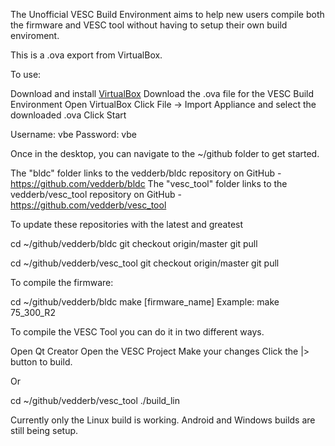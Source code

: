 The Unofficial VESC Build Environment aims to help new users compile both the firmware and VESC tool without having to setup their own build enviroment.

This is a .ova export from VirtualBox.

To use:

Download and install [VirtualBox](https://www.virtualbox.org/wiki/Downloads)
Download the .ova file for the VESC Build Environment
Open VirtualBox
Click File -> Import Appliance and select the downloaded .ova
Click Start

Username: vbe
Password: vbe

Once in the desktop, you can navigate to the ~/github folder to get started.

The "bldc" folder links to the vedderb/bldc repository on GitHub - https://github.com/vedderb/bldc
The "vesc_tool" folder links to the vedderb/vesc_tool repository on GitHub - https://github.com/vedderb/vesc_tool

To update these repositories with the latest and greatest

cd ~/github/vedderb/bldc
git checkout origin/master
git pull

cd ~/github/vedderb/vesc_tool
git checkout origin/master
git pull

To compile the firmware:

cd ~/github/vedderb/bldc
make \[firmware_name\]
Example: make 75_300_R2

To compile the VESC Tool you can do it in two different ways.

Open Qt Creator
Open the VESC Project
Make your changes
Click the |> button to build.

Or

cd ~/github/vedderb/vesc_tool
./build_lin

Currently only the Linux build is working.
Android and Windows builds are still being setup.